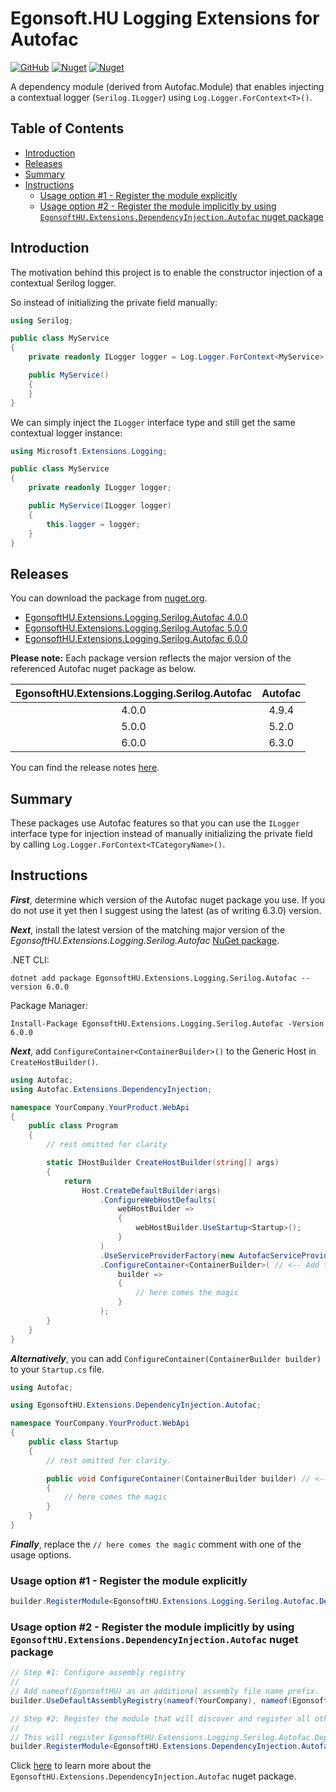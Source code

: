 # Egonsoft.HU Logging Extensions for Autofac

[![GitHub](https://img.shields.io/github/license/gcsizmadia/EgonsoftHU.Extensions.Logging.Serilog.Autofac?label=License)](https://opensource.org/licenses/MIT)
[![Nuget](https://img.shields.io/nuget/v/EgonsoftHU.Extensions.Logging.Serilog.Autofac?label=NuGet)](https://www.nuget.org/packages/EgonsoftHU.Extensions.Logging.Serilog.Autofac)
[![Nuget](https://img.shields.io/nuget/dt/EgonsoftHU.Extensions.Logging.Serilog.Autofac?label=Downloads)](https://www.nuget.org/packages/EgonsoftHU.Extensions.Logging.Serilog.Autofac)

A dependency module (derived from Autofac.Module) that enables injecting a contextual logger (`Serilog.ILogger`) using `Log.Logger.ForContext<T>()`.

## Table of Contents
- [Introduction](#introduction)
- [Releases](#releases)
- [Summary](#summary)
- [Instructions](#instructions)
  - [Usage option #1 - Register the module explicitly](#usage-option-1---register-the-module-explicitly)
  - [Usage option #2 - Register the module implicitly by using `EgonsoftHU.Extensions.DependencyInjection.Autofac` nuget package](#usage-option-2---register-the-module-implicitly-by-using-egonsofthuextensionsdependencyinjectionautofac-nuget-package)

## Introduction

The motivation behind this project is to enable the constructor injection of a contextual Serilog logger.

So instead of initializing the private field manually:
```C#
using Serilog;

public class MyService
{
    private readonly ILogger logger = Log.Logger.ForContext<MyService>();

    public MyService()
    {
    }
}
```

We can simply inject the `ILogger` interface type and still get the same contextual logger instance:
```C#
using Microsoft.Extensions.Logging;

public class MyService
{
    private readonly ILogger logger;

    public MyService(ILogger logger)
    {
        this.logger = logger;
    }
}
```

## Releases

You can download the package from [nuget.org](https://www.nuget.org/).
- [EgonsoftHU.Extensions.Logging.Serilog.Autofac 4.0.0](https://www.nuget.org/packages/EgonsoftHU.Extensions.Logging.Serilog.Autofac/4.0.0)
- [EgonsoftHU.Extensions.Logging.Serilog.Autofac 5.0.0](https://www.nuget.org/packages/EgonsoftHU.Extensions.Logging.Serilog.Autofac/5.0.0)
- [EgonsoftHU.Extensions.Logging.Serilog.Autofac 6.0.0](https://www.nuget.org/packages/EgonsoftHU.Extensions.Logging.Serilog.Autofac/6.0.0)

**Please note:** Each package version reflects the major version of the referenced Autofac nuget package as below.

|EgonsoftHU.Extensions.Logging.Serilog.Autofac|Autofac|
|:-:|:-:|
|4.0.0|4.9.4|
|5.0.0|5.2.0|
|6.0.0|6.3.0|

You can find the release notes [here](https://github.com/gcsizmadia/EgonsoftHU.Extensions.Logging.Serilog.Autofac/releases).

## Summary

These packages use Autofac features so that you can use the `ILogger` interface type for injection instead of manually initializing the private field by calling `Log.Logger.ForContext<TCategoryName>()`.

## Instructions

***First***, determine which version of the Autofac nuget package you use. If you do not use it yet then I suggest using the latest (as of writing 6.3.0) version.

***Next***, install the latest version of the matching major version of the *EgonsoftHU.Extensions.Logging.Serilog.Autofac* [NuGet package](https://www.nuget.org/packages/EgonsoftHU.Extensions.Logging.Serilog.Autofac).

.NET CLI:
```
dotnet add package EgonsoftHU.Extensions.Logging.Serilog.Autofac --version 6.0.0
```

Package Manager:
```pwsh
Install-Package EgonsoftHU.Extensions.Logging.Serilog.Autofac -Version 6.0.0
```

***Next***, add `ConfigureContainer<ContainerBuilder>()` to the Generic Host in `CreateHostBuilder()`.
```C#
using Autofac;
using Autofac.Extensions.DependencyInjection;

namespace YourCompany.YourProduct.WebApi
{
    public class Program
    {
        // rest omitted for clarity

        static IHostBuilder CreateHostBuilder(string[] args)
        {
            return
                Host.CreateDefaultBuilder(args)
                    .ConfigureWebHostDefaults(
                        webHostBuilder =>
                        {
                            webHostBuilder.UseStartup<Startup>();
                        }
                    )
                    .UseServiceProviderFactory(new AutofacServiceProviderFactory())
                    .ConfigureContainer<ContainerBuilder>( // <-- Add this method call
                        builder =>
                        {
                            // here comes the magic
                        }
                    );
        }
    }
}
```

***Alternatively***, you can add `ConfigureContainer(ContainerBuilder builder)` to your `Startup.cs` file.

```C#
using Autofac;

using EgonsoftHU.Extensions.DependencyInjection.Autofac;

namespace YourCompany.YourProduct.WebApi
{
    public class Startup
    {
        // rest omitted for clarity.

        public void ConfigureContainer(ContainerBuilder builder) // <-- Add this method
        {
            // here comes the magic
        }
    }
}
```

***Finally***, replace the `// here comes the magic` comment with one of the usage options.

### Usage option #1 - Register the module explicitly

```C#
builder.RegisterModule<EgonsoftHU.Extensions.Logging.Serilog.Autofac.DependencyModule>();
```

### Usage option #2 - Register the module implicitly by using `EgonsoftHU.Extensions.DependencyInjection.Autofac` nuget package

```C#
// Step #1: Configure assembly registry
//
// Add nameof(EgonsoftHU) as an additional assembly file name prefix.
builder.UseDefaultAssemblyRegistry(nameof(YourCompany), nameof(EgonsoftHU));

// Step #2: Register the module that will discover and register all other modules.
//
// This will register EgonsoftHU.Extensions.Logging.Serilog.Autofac.DependencyModule as well.
builder.RegisterModule<EgonsoftHU.Extensions.DependencyInjection.Autofac.DependencyModule>();
```

Click [here](https://github.com/gcsizmadia/EgonsoftHU.Extensions.DependencyInjection.Autofac) to learn more about the `EgonsoftHU.Extensions.DependencyInjection.Autofac` nuget package.
